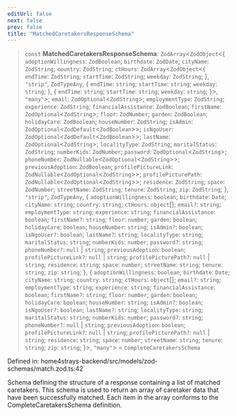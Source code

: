 ```yaml
---
editUrl: false
next: false
prev: false
title: "MatchedCaretakersResponseSchema"
---
```


> `const` **MatchedCaretakersResponseSchema**: `ZodArray`\<`ZodObject`\<\{ `adoptionWillingness`: `ZodBoolean`; `birthdate`: `ZodDate`; `cityName`: `ZodString`; `country`: `ZodString`; `ctHours`: `ZodArray`\<`ZodObject`\<\{ `endTime`: `ZodString`; `startTime`: `ZodString`; `weekday`: `ZodString`; \}, `"strip"`, `ZodTypeAny`, \{ `endTime`: `string`; `startTime`: `string`; `weekday`: `string`; \}, \{ `endTime`: `string`; `startTime`: `string`; `weekday`: `string`; \}\>, `"many"`\>; `email`: `ZodOptional`\<`ZodString`\>; `employmentType`: `ZodString`; `experience`: `ZodString`; `financialAssistance`: `ZodBoolean`; `firstName`: `ZodOptional`\<`ZodString`\>; `floor`: `ZodNumber`; `garden`: `ZodBoolean`; `holidayCare`: `ZodBoolean`; `houseNumber`: `ZodString`; `isAdmin`: `ZodOptional`\<`ZodDefault`\<`ZodBoolean`\>\>; `isNgoUser`: `ZodOptional`\<`ZodDefault`\<`ZodBoolean`\>\>; `lastName`: `ZodOptional`\<`ZodString`\>; `localityType`: `ZodString`; `maritalStatus`: `ZodString`; `numberKids`: `ZodNumber`; `password`: `ZodOptional`\<`ZodString`\>; `phoneNumber`: `ZodNullable`\<`ZodOptional`\<`ZodString`\>\>; `previousAdoption`: `ZodBoolean`; `profilePictureLink`: `ZodNullable`\<`ZodOptional`\<`ZodString`\>\>; `profilePicturePath`: `ZodNullable`\<`ZodOptional`\<`ZodString`\>\>; `residence`: `ZodString`; `space`: `ZodNumber`; `streetName`: `ZodString`; `tenure`: `ZodString`; `zip`: `ZodString`; \}, `"strip"`, `ZodTypeAny`, \{ `adoptionWillingness`: `boolean`; `birthdate`: `Date`; `cityName`: `string`; `country`: `string`; `ctHours`: `object`[]; `email?`: `string`; `employmentType`: `string`; `experience`: `string`; `financialAssistance`: `boolean`; `firstName?`: `string`; `floor`: `number`; `garden`: `boolean`; `holidayCare`: `boolean`; `houseNumber`: `string`; `isAdmin?`: `boolean`; `isNgoUser?`: `boolean`; `lastName?`: `string`; `localityType`: `string`; `maritalStatus`: `string`; `numberKids`: `number`; `password?`: `string`; `phoneNumber?`: `null` \| `string`; `previousAdoption`: `boolean`; `profilePictureLink?`: `null` \| `string`; `profilePicturePath?`: `null` \| `string`; `residence`: `string`; `space`: `number`; `streetName`: `string`; `tenure`: `string`; `zip`: `string`; \}, \{ `adoptionWillingness`: `boolean`; `birthdate`: `Date`; `cityName`: `string`; `country`: `string`; `ctHours`: `object`[]; `email?`: `string`; `employmentType`: `string`; `experience`: `string`; `financialAssistance`: `boolean`; `firstName?`: `string`; `floor`: `number`; `garden`: `boolean`; `holidayCare`: `boolean`; `houseNumber`: `string`; `isAdmin?`: `boolean`; `isNgoUser?`: `boolean`; `lastName?`: `string`; `localityType`: `string`; `maritalStatus`: `string`; `numberKids`: `number`; `password?`: `string`; `phoneNumber?`: `null` \| `string`; `previousAdoption`: `boolean`; `profilePictureLink?`: `null` \| `string`; `profilePicturePath?`: `null` \| `string`; `residence`: `string`; `space`: `number`; `streetName`: `string`; `tenure`: `string`; `zip`: `string`; \}\>, `"many"`\> = `CompleteCaretakersSchema`

Defined in: home4strays-backend/src/models/zod-schemas/match.zod.ts:42

Schema defining the structure of a response containing a list of matched caretakers.
This schema is used to return an array of caretaker data that have been successfully matched.
Each item in the array conforms to the CompleteCaretakersSchema definition.
